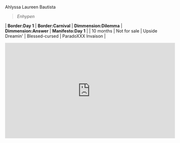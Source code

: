 Ahlyssa Laureen Bautista

> *Enhypen*

| **Border:Day 1** | **Border:Carnival** | **Dimmension:Dilemma** | **Dimmension:Answer** | **Manifesto:Day 1** |
| 10 months | Not for sale | Upside Dreamin' | Blessed-cursed | ParadoXXX Invaison |
<iframe width="560" height="315" src="https://www.youtube.com/embed/HOciAVeq_HU" title="YouTube video player" frameborder="0" allow="accelerometer; autoplay; clipboard-write; encrypted-media; gyroscope; picture-in-picture; web-share" allowfullscreen></iframe>
